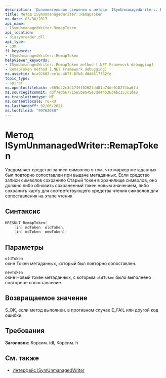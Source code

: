```yaml
---
description: 'Дополнительные сведения о методе: ISymUnmanagedWriter:: Ремаптокен'
title: Метод ISymUnmanagedWriter::RemapToken
ms.date: 03/30/2017
api_name:
- ISymUnmanagedWriter.RemapToken
api_location:
- diasymreader.dll
api_type:
- COM
f1_keywords:
- ISymUnmanagedWriter::RemapToken
helpviewer_keywords:
- ISymUnmanagedWriter::RemapToken method [.NET Framework debugging]
- RemapToken method [.NET Framework debugging]
ms.assetid: bca92682-ee1e-467f-8fb0-d8d4617f82fe
topic_type:
- apiref
ms.openlocfilehash: c065d42c3d2749f0262fdd81a74de918274ba67d
ms.sourcegitcommit: ddf7edb67715a5b9a45e3dd44536dabc153c1de0
ms.translationtype: MT
ms.contentlocale: ru-RU
ms.lasthandoff: 02/06/2021
ms.locfileid: "99762088"
---
```

# <a name="isymunmanagedwriterremaptoken-method"></a>Метод ISymUnmanagedWriter::RemapToken

Уведомляет средство записи символов о том, что маркер метаданных был повторно сопоставлен при выдаче метаданных. Если средство записи символов сохранило Старый токен в хранилище символов, оно должно либо обновить сохраненный токен новым значением, либо сохранить карту для соответствующего средства чтения символов для сопоставления на этапе чтения.  
  
## <a name="syntax"></a>Синтаксис  
  
```cpp  
HRESULT RemapToken(  
    [in] mdToken  oldToken,  
    [in] mdToken  newToken);  
```  
  
## <a name="parameters"></a>Параметры  

 `oldToken`  
 окне Токен метаданных, который был повторно сопоставлен.  
  
 `newToken`  
 окне Новый токен метаданных, с которым `oldToken` было выполнено повторное сопоставление.  
  
## <a name="return-value"></a>Возвращаемое значение  

 S_OK, если метод выполнен. в противном случае E_FAIL или другой код ошибки.  
  
## <a name="requirements"></a>Требования  

 **Заголовок:** Корсим. idl, Корсим. h  
  
## <a name="see-also"></a>См. также

- [Интерфейс ISymUnmanagedWriter](isymunmanagedwriter-interface.md)
